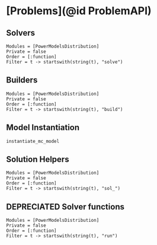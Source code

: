 # [Problems](@id ProblemAPI)

## Solvers

```@autodocs
Modules = [PowerModelsDistribution]
Private = false
Order = [:function]
Filter = t -> startswith(string(t), "solve")
```

## Builders

```@autodocs
Modules = [PowerModelsDistribution]
Private = false
Order = [:function]
Filter = t -> startswith(string(t), "build")
```

## Model Instantiation

```@docs
instantiate_mc_model
```

## Solution Helpers

```@autodocs
Modules = [PowerModelsDistribution]
Private = false
Order = [:function]
Filter = t -> startswith(string(t), "sol_")
```

## DEPRECIATED Solver functions

```@autodocs
Modules = [PowerModelsDistribution]
Private = false
Order = [:function]
Filter = t -> startswith(string(t), "run")
```
